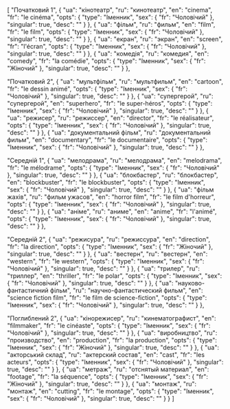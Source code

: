 [
  "Початковий 1",
  {
    "ua": "кінотеатр",
    "ru": "кинотеатр",
    "en": "cinema",
    "fr": "le cinéma",
    "opts": {
      "type": "Іменник",
      "sex": {
        "fr": "Чоловічий"
      },
      "singular": true,
      "desc": ""
    }
  },
  {
    "ua": "фільм",
    "ru": "фильм",
    "en": "film",
    "fr": "le film",
    "opts": {
      "type": "Іменник",
      "sex": {
        "fr": "Чоловічий"
      },
      "singular": true,
      "desc": ""
    }
  },
  {
    "ua": "екран",
    "ru": "экран",
    "en": "screen",
    "fr": "l'écran",
    "opts": {
      "type": "Іменник",
      "sex": {
        "fr": "Чоловічий"
      },
      "singular": true,
      "desc": ""
    }
  },
  {
    "ua": "комедія",
    "ru": "комедия",
    "en": "comedy",
    "fr": "la comédie",
    "opts": {
      "type": "Іменник",
      "sex": {
        "fr": "Жіночий"
      },
      "singular": true,
      "desc": ""
    }
  },


  
  "Початковий 2",
  {
    "ua": "мультфільм",
    "ru": "мультфильм",
    "en": "cartoon",
    "fr": "le dessin animé",
    "opts": {
      "type": "Іменник",
      "sex": {
        "fr": "Чоловічий"
      },
      "singular": true,
      "desc": ""
    }
  },
  {
    "ua": "супергерой",
    "ru": "супергерой",
    "en": "superhero",
    "fr": "le super-héros",
    "opts": {
      "type": "Іменник",
      "sex": {
        "fr": "Чоловічий"
      },
      "singular": true,
      "desc": ""
    }
  },
  {
    "ua": "режисер",
    "ru": "режиссер",
    "en": "director",
    "fr": "le réalisateur",
    "opts": {
      "type": "Іменник",
      "sex": {
        "fr": "Чоловічий"
      },
      "singular": true,
      "desc": ""
    }
  },
  {
    "ua": "документальний фільм",
    "ru": "документальний фильм",
    "en": "documentary",
    "fr": "le documentaire",
    "opts": {
      "type": "Іменник",
      "sex": {
        "fr": "Чоловічий"
      },
      "singular": true,
      "desc": ""
    }
  },



  "Середній 1",
  {
    "ua": "мелодрама",
    "ru": "мелодрама",
    "en": "melodrama",
    "fr": "le mélodrame",
    "opts": {
      "type": "Іменник",
      "sex": {
        "fr": "Чоловічий"
      },
      "singular": true,
      "desc": ""
    }
  },
  {
    "ua": "блокбастер",
    "ru": "блокбастер",
    "en": "blockbuster",
    "fr": "le blockbuster",
    "opts": {
      "type": "Іменник",
      "sex": {
        "fr": "Чоловічий"
      },
      "singular": true,
      "desc": ""
    }
  },
  {
    "ua": "фільм жахів",
    "ru": "фильм ужасов",
    "en": "horror film",
    "fr": "le film d'horreur",
    "opts": {
      "type": "Іменник",
      "sex": {
        "fr": "Чоловічий"
      },
      "singular": true,
      "desc": ""
    }
  },
  {
    "ua": "аніме",
    "ru": "аниме",
    "en": "anime",
    "fr": "l'animé",
    "opts": {
      "type": "Іменник",
      "sex": {
        "fr": "Чоловічий"
      },
      "singular": true,
      "desc": ""
    }
  },



  "Середній 2",
  {
    "ua": "режисура",
    "ru": "режиссура",
    "en": "direction",
    "fr": "la direction",
    "opts": {
      "type": "Іменник",
      "sex": {
        "fr": "Жіночий"
      },
      "singular": true,
      "desc": ""
    }
  },
  {
    "ua": "вестерн",
    "ru": "вестерн",
    "en": "western",
    "fr": "le western",
    "opts": {
      "type": "Іменник",
      "sex": {
        "fr": "Чоловічий"
      },
      "singular": true,
      "desc": ""
    }
  },
  {
    "ua": "трилер",
    "ru": "триллер",
    "en": "thriller",
    "fr": "le polar",
    "opts": {
      "type": "Іменник",
      "sex": {
        "fr": "Чоловічий"
      },
      "singular": true,
      "desc": ""
    }
  },
  {
    "ua": "науково-фантастичний фільм",
    "ru": "научно-фантастический фильм",
    "en": "science fiction film",
    "fr": "le film de science-fiction",
    "opts": {
      "type": "Іменник",
      "sex": {
        "fr": "Чоловічий"
      },
      "singular": true,
      "desc": ""
    }
  },



  "Поглиблений 2",
  {
    "ua": "кінорежисер",
    "ru": "кинематографист",
    "en": "filmmaker",
    "fr": "le cinéaste",
    "opts": {
      "type": "Іменник",
      "sex": {
        "fr": "Чоловічий"
      },
      "singular": true,
      "desc": ""
    }
  },
  {
    "ua": "виробництво",
    "ru": "производство",
    "en": "production",
    "fr": "la production",
    "opts": {
      "type": "Іменник",
      "sex": {
        "fr": "Жіночий"
      },
      "singular": true,
      "desc": ""
    }
  },
  {
    "ua": "акторський склад",
    "ru": "актерский состав",
    "en": "cast",
    "fr": "les acteurs",
    "opts": {
      "type": "Іменник",
      "sex": {
        "fr": "Чоловічий"
      },
      "singular": true,
      "desc": ""
    }
  },
  {
    "ua": "метраж",
    "ru": "отснятый материал",
    "en": "footage",
    "fr": "la séquence",
    "opts": {
      "type": "Іменник",
      "sex": {
        "fr": "Жіночий"
      },
      "singular": true,
      "desc": ""
    }
  },
  {
    "ua": "монтаж",
    "ru": "монтаж",
    "en": "cutting",
    "fr": "le montage",
    "opts": {
      "type": "Іменник",
      "sex": {
        "fr": "Чоловічий"
      },
      "singular": true,
      "desc": ""
    }
  }
]
